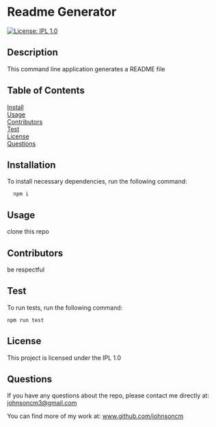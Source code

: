 # **Readme Generator**


[![License: IPL 1.0](https://img.shields.io/badge/License-IPL%201.0-blue.svg)](https://opensource.org/licenses/IPL-1.0)
   
        
  ## Description  
  
  This command line application generates a README file
  
  ## Table of Contents
    

  [Install](#Installation)<br>
  [Usage](#Usage)<br>
  [Contributors](#Contributors)<br>
  [Test](#Test)<br>
  [License](#License)<br>
  [Questions](#Questions)<br>
 
  
    
  ## Installation
  
  To install necessary dependencies, run the following command:
    
      npm i
    
  ## Usage
      
  clone this repo

  ## Contributors
        
  be respectful

  ## Test 
  
  To run tests, run the following command:
    
      
    npm run test
  
  ## License
  
  This project is licensed under the IPL 1.0
    

  ## Questions
  
  If you have any questions about the repo, please contact me directly at: johnsoncm3@gmail.com
  
  You can find more of my work at: www.github.com/johnsoncm
    
    
    